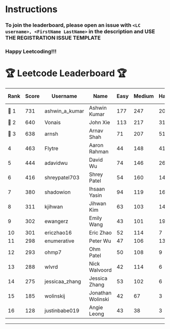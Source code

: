 # Instructions
### To join the leaderboard, please open an issue with `<LC username>, <FirstName LastName>` in the description and USE THE REGISTRATION ISSUE TEMPLATE
### Happy Leetcoding!!!


# 🏆 Leetcode Leaderboard 🏆

| Rank | Score | Username       | Name | Easy | Medium | Hard | Problems Solved |
|------|----------------|-----------------|-------------------|--------------|--------------|--------------|--------------|
| 🥇 1 | 731 | ashwin_a_kumar | Ashwin Kumar | 177 | 247 | 20 | 444 |
| 🥈 2 | 640 | Vonais | John Xie | 113 | 217 | 31 | 361 |
| 🥉 3 | 638 | arnsh | Arnav Shah | 71 | 207 | 51 | 329 |
| 4 | 463 | Flytre | Aaron Rahman | 44 | 148 | 41 | 233 |
| 5 | 444 | adavidwu | David Wu | 74 | 146 | 26 | 246 |
| 6 | 416 | shreypatel703 | Shrey Patel | 54 | 160 | 14 | 228 |
| 7 | 380 | shadowion | Ihsaan Yasin | 94 | 119 | 16 | 229 |
| 8 | 311 | kjihwan | Jihwan Kim | 63 | 103 | 14 | 180 |
| 9 | 302 | ewangerz | Emily Wang | 43 | 101 | 19 | 163 |
| 10 | 301 | ericzhao16 | Eric Zhao | 52 | 114 | 7 | 173 |
| 11 | 298 | enumerative | Peter Wu | 47 | 106 | 13 | 166 |
| 12 | 293 | ohmp7 | Ohm Patel | 50 | 108 | 9 | 167 |
| 13 | 288 | wlvrd | Nick Walvoord | 42 | 114 | 6 | 162 |
| 14 | 275 | jessicaa_zhang | Jessica Zhang | 53 | 102 | 6 | 161 |
| 15 | 185 | wolinskij | Jonathan Wolinski | 42 | 67 | 3 | 112 |
| 16 | 128 | justinbabe019 | Angie Leong | 43 | 38 | 3 | 84 |
---